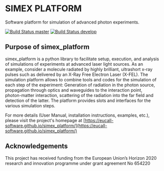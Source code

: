 SIMEX PLATFORM
==================

Software platform for simulation of advanced photon experiments.

[![Build Status master](https://img.shields.io/travis/eucall-software/simex_platform/master.svg?label=master)](https://travis-ci.org/eucall-software/simex_platform/branches)
[![Build Status develop](https://img.shields.io/travis/eucall-software/simex_platform/develop.svg?label=develop)](https://travis-ci.org/eucall-software/simex_platform/branches)




## Purpose of simex_platform

simex_platform is a python library to facilitate setup, execution, and analysis of
simulations of experiments at advanced laser light sources.
As an example, consider a molecule radiated by highly brilliant,
ultrashort x-ray pulses such as delivered by an X-Ray Free Electron Laser (X-FEL).
The simulation platform allows to combine tools and codes for the
simulation of each step of the experiment: Generation of radiation in the
photon source, propagation through optics and waveguides to the interaction
point, photon-matter interaction, scattering of the radiation into the far
field and detection of the latter. The platform provides slots and
interfaces for the various simulation steps.

For more details (User Manual, installation instructions, examples, etc.),
please visit the project's homepage at [https://eucall-software.github.io/simex_platform/](https://eucall-software.github.io/simex_platform/)

## Acknowledgements
This project has received funding from the European Union’s Horizon 2020 research and innovation programme under grant agreement No 654220
